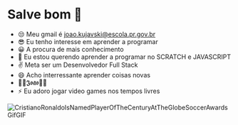 #  Salve bom 🤘
- 😒 Meu gmail é joao.kujavski@escola.pr.gov.br
- 😎 Eu tenho interesse em aprender a programar
- 😀 A procura de mais conhecimento 
- 🤔 Eu estou querendo aprender a programar no SCRATCH e JAVASCRIPT 
- ✌️ Meta ser um Desenvolvedor Full Stack
- 😄 Acho interressante aprender coisas novas
- 🐐🎀𝕵𝖔𝖆̃𝖔🎀🐐
- ⚡ Eu adoro jogar video games nos tempos livres

![CristianoRonaldoIsNamedPlayerOfTheCenturyAtTheGlobeSoccerAwards GifGIF](https://github.com/user-attachments/assets/2092245d-7f74-45a3-85a8-3cab0194d1b8)

